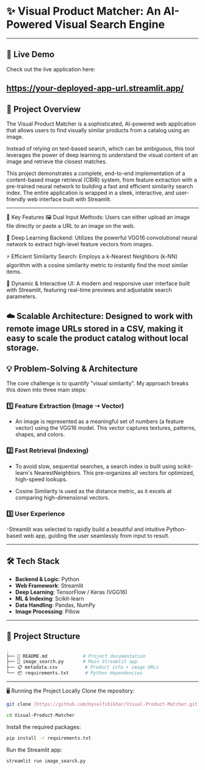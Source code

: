 # ✨ Visual Product Matcher: An AI-Powered Visual Search Engine
---
<div align="center">

</div>

## 🔴 Live Demo
Check out the live application here:

https://your-deployed-app-url.streamlit.app/
---

## 📜 Project Overview
The Visual Product Matcher is a sophisticated, AI-powered web application that allows users to find visually similar products from a catalog using an image.

Instead of relying on text-based search, which can be ambiguous, this tool leverages the power of deep learning to understand the visual content of an image and retrieve the closest matches.

This project demonstrates a complete, end-to-end implementation of a content-based image retrieval (CBIR) system, from feature extraction with a pre-trained neural network to building a fast and efficient similarity search index. The entire application is wrapped in a sleek, interactive, and user-friendly web interface built with Streamlit.

---

🚀 Key Features
🖼️ Dual Input Methods: Users can either upload an image file directly or paste a URL to an image on the web.

🧠 Deep Learning Backend: Utilizes the powerful VGG16 convolutional neural network to extract high-level feature vectors from images.

⚡ Efficient Similarity Search: Employs a k-Nearest Neighbors (k-NN) algorithm with a cosine similarity metric to instantly find the most similar items.

🎨 Dynamic & Interactive UI: A modern and responsive user interface built with Streamlit, featuring real-time previews and adjustable search parameters.

☁️ Scalable Architecture: Designed to work with remote image URLs stored in a CSV, making it easy to scale the product catalog without local storage.
---

## 💡 Problem-Solving & Architecture
The core challenge is to quantify "visual similarity". My approach breaks this down into three main steps:

### 1️⃣ Feature Extraction (Image ➝ Vector)  

- An image is represented as a meaningful set of numbers (a feature vector) using the VGG16 model. This vector captures textures, patterns, shapes, and colors.

### 2️⃣ Fast Retrieval (Indexing)  

- To avoid slow, sequential searches, a search index is built using scikit-learn's NearestNeighbors. This pre-organizes all vectors for optimized, high-speed lookups.

- Cosine Similarity is used as the distance metric, as it excels at comparing high-dimensional vectors.

### 3️⃣ User Experience  

-Streamlit was selected to rapidly build a beautiful and intuitive Python-based web app, guiding the user seamlessly from input to result.

---

## 🛠️ Tech Stack  

- **Backend & Logic**: Python  
- **Web Framework**: Streamlit  
- **Deep Learning**: TensorFlow / Keras (VGG16)  
- **ML & Indexing**: Scikit-learn  
- **Data Handling**: Pandas, NumPy  
- **Image Processing**: Pillow  

---


## 📂 Project Structure  

```bash
.
├── 📜 README.md             # Project documentation  
├── 🐍 image_search.py       # Main Streamlit app  
├── 📋 metadata.csv          # Product info + image URLs  
└── 📦 requirements.txt      # Python dependencies
```

---
🖥️ Running the Project Locally
Clone the repository:
```bash
git clone [https://github.com/myselfshikhar/Visual-Product-Matcher.git](https://github.com/myselfshikhar/Visual-Product-Matcher.git)
```
```bash
cd Visual-Product-Matcher
```


Install the required packages:
```bash
pip install -r requirements.txt
```
Run the Streamlit app:
```bash
streamlit run image_search.py
```
